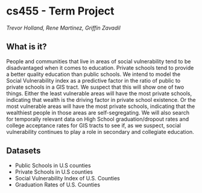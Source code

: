 # cs455 - Term Project
*Trevor Holland, Rene Martinez, Griffin Zavadil*
## What is it?
People and communities that live in areas of social vulnerability tend to be disadvantaged when it comes to education. Private schools tend to provide a better quality education than public schools. We intend to model the Social Vulnerability index as a predictive factor in the ratio of public to private schools in a GIS tract. We suspect that this will show one of two things. Either the least vulnerable areas will have the most private schools, indicating that wealth is the driving factor in private school existence. Or the most vulnerable areas will have the most private schools, indicating that the wealthiest people in those areas are self-segregating. We will also search for temporally relevant data on High School graduation/dropout rates and college acceptance rates for GIS tracts to see if, as we suspect, social vulnerability continues to play a role in secondary and collegiate education.
## Datasets
- Public Schools in U.S counties
- Private Schools in U.S counties
- Social Vulnerability Index of U.S. Counties
- Graduation Rates of U.S. Counties

